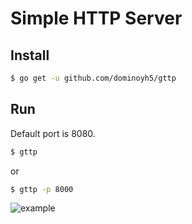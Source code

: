 # Simple HTTP Server
## Install
```bash
$ go get -u github.com/dominoyh5/gttp
```
## Run
Default port is 8080.
```bash
$ gttp
```
or
```bash
$ gttp -p 8000
```
![example](https://github.com/dominoyh5/gttp/blob/main/ex.png?raw=true)
